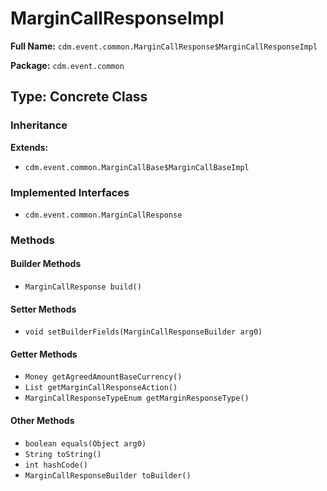# MarginCallResponseImpl

**Full Name:** `cdm.event.common.MarginCallResponse$MarginCallResponseImpl`

**Package:** `cdm.event.common`

## Type: Concrete Class

### Inheritance

**Extends:**
- `cdm.event.common.MarginCallBase$MarginCallBaseImpl`

### Implemented Interfaces

- `cdm.event.common.MarginCallResponse`

### Methods

#### Builder Methods

- `MarginCallResponse build()`

#### Setter Methods

- `void setBuilderFields(MarginCallResponseBuilder arg0)`

#### Getter Methods

- `Money getAgreedAmountBaseCurrency()`
- `List getMarginCallResponseAction()`
- `MarginCallResponseTypeEnum getMarginResponseType()`

#### Other Methods

- `boolean equals(Object arg0)`
- `String toString()`
- `int hashCode()`
- `MarginCallResponseBuilder toBuilder()`

